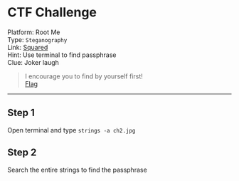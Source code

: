# CTF Challenge

Platform: Root Me </br>
Type: `Steganography` </br>
Link: [Squared](https://www.root-me.org/en/Challenges/Steganography/Squared-38) </br>
Hint: Use terminal to find passphrase </br>
Clue: Joker laugh </br>

> I encourage you to find by yourself first! </br>
[Flag](./passphrase.txt) </br>

---

## Step 1
Open terminal and type `strings -a ch2.jpg` </br>

## Step 2
Search the entire strings to find the passphrase </br>
